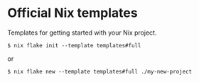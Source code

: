 # Official Nix templates

Templates for getting started with your Nix project.

```console
$ nix flake init --template templates#full
```

or

```console
$ nix flake new --template templates#full ./my-new-project
```
